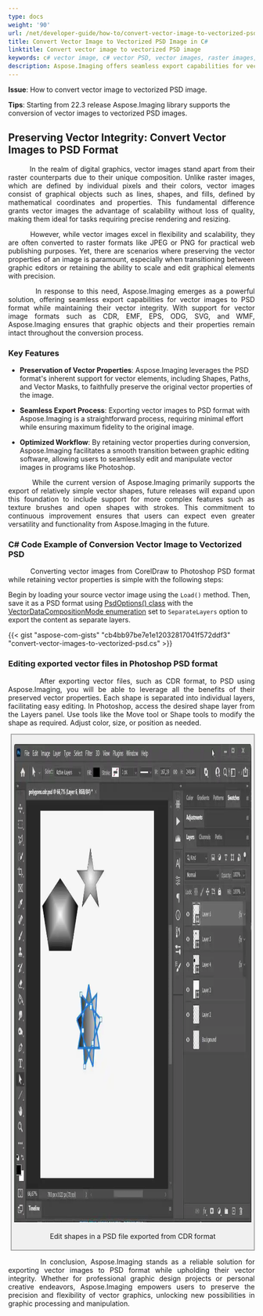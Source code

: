 ```yaml
---
type: docs
weight: '90'
url: /net/developer-guide/how-to/convert-vector-image-to-vectorized-psd
title: Convert Vector Image to Vectorized PSD Image in C#
linktitle: Convert vector image to vectorized PSD image
keywords: c# vector image, c# vector PSD, vector images, raster images, PSD format, export to PSD, vector objects integrity, graphic editing, graphic processing, image manipulation, CDR to PSD, vector to PSD, vectorized PSD, edit CDR in Photoshop, CorelDraw to PSD, export vector images in .NET
description: Aspose.Imaging offers seamless export capabilities for vector images to PSD format, preserving their integrity and enabling smooth transitions between graphic editing software. C# Image Processing Library can be used to convert vector images to vectorized PSD as shown in the C# code example.
---
```


**Issue**: How to convert vector image to vectorized PSD image.

**Tips**: Starting from 22.3 release Aspose.Imaging library supports the conversion of vector images to vectorized PSD images.

## Preserving Vector Integrity: Convert Vector Images to PSD Format

<p align='justify'>
&nbsp;&nbsp;&nbsp;&nbsp;&nbsp;&nbsp;&nbsp;&nbsp;
In the realm of digital graphics, vector images stand apart from their raster counterparts due to their unique composition. Unlike raster images, which are defined by individual pixels and their colors, vector images consist of graphical objects such as lines, shapes, and fills, defined by mathematical coordinates and properties. This fundamental difference grants vector images the advantage of scalability without loss of quality, making them ideal for tasks requiring precise rendering and resizing.
</p>

<p align='justify'>
&nbsp;&nbsp;&nbsp;&nbsp;&nbsp;&nbsp;&nbsp;&nbsp;
However, while vector images excel in flexibility and scalability, they are often converted to raster formats like JPEG or PNG for practical web publishing purposes. Yet, there are scenarios where preserving the vector properties of an image is paramount, especially when transitioning between graphic editors or retaining the ability to scale and edit graphical elements with precision.
</p>

<p align='justify'>
&nbsp;&nbsp;&nbsp;&nbsp;&nbsp;&nbsp;&nbsp;&nbsp;
In response to this need, Aspose.Imaging emerges as a powerful solution, offering seamless export capabilities for vector images to PSD format while maintaining their vector integrity. With support for vector image formats such as CDR, EMF, EPS, ODG, SVG, and WMF, Aspose.Imaging ensures that graphic objects and their properties remain intact throughout the conversion process.
</p>


### Key Features

- **Preservation of Vector Properties**: Aspose.Imaging leverages the PSD format's inherent support for vector elements, including Shapes, Paths, and Vector Masks, to faithfully preserve the original vector properties of the image.

- **Seamless Export Process**: Exporting vector images to PSD format with Aspose.Imaging is a straightforward process, requiring minimal effort while ensuring maximum fidelity to the original image.

- **Optimized Workflow**: By retaining vector properties during conversion, Aspose.Imaging facilitates a smooth transition between graphic editing software, allowing users to seamlessly edit and manipulate vector images in programs like Photoshop.

<p align='justify'>
&nbsp;&nbsp;&nbsp;&nbsp;&nbsp;&nbsp;&nbsp;&nbsp;
While the current version of Aspose.Imaging primarily supports the export of relatively simple vector shapes, future releases will expand upon this foundation to include support for more complex features such as texture brushes and open shapes with strokes. This commitment to continuous improvement ensures that users can expect even greater versatility and functionality from Aspose.Imaging in the future.
</p>

### C# Code Example of Conversion Vector Image to Vectorized PSD

<p align='justify'>
&nbsp;&nbsp;&nbsp;&nbsp;&nbsp;&nbsp;&nbsp;&nbsp;
Converting vector images from CorelDraw to Photoshop PSD format while retaining vector properties is simple with the following steps:

Begin by loading your source vector image using the `Load()` method. Then, save it as a PSD format using <a href="https://reference.aspose.com/imaging/net/aspose.imaging.imageoptions/psdoptions/">PsdOptions() class</a> with the <a href="https://reference.aspose.com/imaging/net/aspose.imaging.fileformats.psd/vectordatacompositionmode/">VectorDataCompositionMode enumeration</a> set to `SeparateLayers` option to export the content as separate layers.
</p>

{{< gist "aspose-com-gists" "cb4bb97be7e1e12032817041f572ddf3" "convert-vector-images-to-vectorized-psd.cs" >}}

### Editing exported vector files in Photoshop PSD format

<p align='justify'>
&nbsp;&nbsp;&nbsp;&nbsp;&nbsp;&nbsp;&nbsp;&nbsp;
After exporting vector files, such as CDR format, to PSD using Aspose.Imaging, you will be able to leverage all the benefits of their preserved vector properties. Each shape is separated into individual layers, facilitating easy editing. In Photoshop, access the desired shape layer from the Layers panel. Use tools like the Move tool or Shape tools to modify the shape as required. Adjust color, size, or position as needed.
</p>

<style>
   .frame {
    border: 2px solid darkgray;
    padding: 5px;
    margin: 10px 0 5px 5px;
    background: #f0f0f0;
    align-items: center;
   }
   .marginauto {
    margin: 10px auto 20px;
    display: block;
   }
   .frame figcaption {
    margin: 0 auto;
    display: flex;
    flex-direction: row;
    justify-content: center;
   }
</style>

<figure class="frame"><p>
    <img class="marginauto" src="./cdr-to-psd-vectorized-export.webp" alt="Export CDR vector image to vectorized PSD format" width="1104" height="975"/>
<figcaption>Edit shapes in a PSD file exported from CDR format</figcaption>
</p></figure>

<p align='justify'>
&nbsp;&nbsp;&nbsp;&nbsp;&nbsp;&nbsp;&nbsp;&nbsp;
In conclusion, Aspose.Imaging stands as a reliable solution for exporting vector images to PSD format while upholding their vector integrity. Whether for professional graphic design projects or personal creative endeavors, Aspose.Imaging empowers users to preserve the precision and flexibility of vector graphics, unlocking new possibilities in graphic processing and manipulation.
</p>
